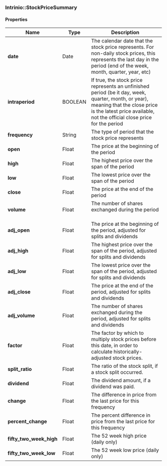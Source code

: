 

[//]: # (CLASS:Intrinio::StockPriceSummary)

[//]: # (KIND:object)

### Intrinio::StockPriceSummary

#### Properties

[//]: # (START_DEFINITION)

Name | Type | Description
------------ | ------------- | -------------
**date** | Date | The calendar date that the stock price represents. For non-daily stock prices, this represents the last day in the period (end of the week, month, quarter, year, etc) &nbsp;
**intraperiod** | BOOLEAN | If true, the stock price represents an unfinished period (be it day, week, quarter, month, or year), meaning that the close price is the latest price available, not the official close price for the period &nbsp;
**frequency** | String | The type of period that the stock price represents &nbsp;
**open** | Float | The price at the beginning of the period &nbsp;
**high** | Float | The highest price over the span of the period &nbsp;
**low** | Float | The lowest price over the span of the period &nbsp;
**close** | Float | The price at the end of the period &nbsp;
**volume** | Float | The number of shares exchanged during the period &nbsp;
**adj_open** | Float | The price at the beginning of the period, adjusted for splits and dividends &nbsp;
**adj_high** | Float | The highest price over the span of the period, adjusted for splits and dividends &nbsp;
**adj_low** | Float | The lowest price over the span of the period, adjusted for splits and dividends &nbsp;
**adj_close** | Float | The price at the end of the period, adjusted for splits and dividends &nbsp;
**adj_volume** | Float | The number of shares exchanged during the period, adjusted for splits and dividends &nbsp;
**factor** | Float | The factor by which to multiply stock prices before this date, in order to calculate historically-adjusted stock prices. &nbsp;
**split_ratio** | Float | The ratio of the stock split, if a stock split occurred. &nbsp;
**dividend** | Float | The dividend amount, if a dividend was paid. &nbsp;
**change** | Float | The difference in price from the last price for this frequency &nbsp;
**percent_change** | Float | The percent difference in price from the last price for this frequency &nbsp;
**fifty_two_week_high** | Float | The 52 week high price (daily only) &nbsp;
**fifty_two_week_low** | Float | The 52 week low price (daily only) &nbsp;

[//]: # (END_DEFINITION)



